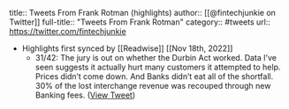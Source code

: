 title:: Tweets From Frank Rotman (highlights)
author:: [[@fintechjunkie on Twitter]]
full-title:: "Tweets From Frank Rotman"
category:: #tweets
url:: https://twitter.com/fintechjunkie

- Highlights first synced by [[Readwise]] [[Nov 18th, 2022]]
	- 31/42: The jury is out on whether the Durbin Act worked. Data I’ve seen suggests it actually hurt many customers it attempted to help. Prices didn’t come down. And Banks didn’t eat all of the shortfall.  30% of the lost interchange revenue was recouped through new Banking fees. ([View Tweet](https://twitter.com/fintechjunkie/status/1317143072535433218))